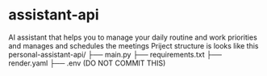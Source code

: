 # assistant-api
AI assistant that helps you to manage your daily routine and work priorities and manages and schedules the meetings
Priject structure is looks like this
personal-assistant-api/
├── main.py
├── requirements.txt
├── render.yaml
├── .env (DO NOT COMMIT THIS)
